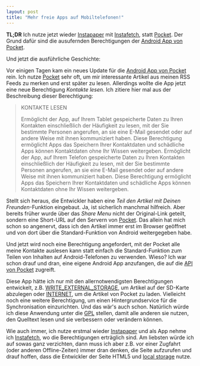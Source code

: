 ```yaml
---
layout: post
title: "Mehr freie Apps auf Mobiltelefonen!"
---
```


**TL;DR** Ich nutze jetzt wieder [Instapaper][2] mit [Instafetch][3], statt [Pocket][1]. Der Grund dafür
sind die ausufernden Berechtigungen der [Android App von Pocket][0].

Und jetzt die ausführliche Geschichte:

Vor einigen Tagen kam ein neues Update für die [Android App von Pocket][0] rein. Ich nutze [Pocket][1] 
sehr oft, um mir interessante Artikel aus meinen RSS Feeds zu merken und erst später zu lesen. Allerdings
wollte die App jetzt eine neue Berechtigung *Kontakte lesen*. Ich zitiere hier mal aus der Beschreibung
dieser Berechtigung:

> KONTAKTE LESEN
> 
> Ermöglicht der App, auf Ihrem Tablet gespeicherte Daten zu Ihren Kontakten einschließlich 
> der Häufigkeit zu lesen, mit der Sie bestimmte Personen angerufen, an sie eine E-Mail gesendet 
> oder auf andere Weise mit ihnen kommuniziert haben. Diese Berechtigung ermöglicht Apps das 
> Speichern Ihrer Kontaktdaten und schädliche Apps können Kontaktdaten ohne Ihr Wissen weitergeben. 
> Ermöglicht der App, auf Ihrem Telefon gespeicherte Daten zu Ihren Kontakten einschließlich der 
> Häufigkeit zu lesen, mit der Sie bestimmte Personen angerufen, an sie eine E-Mail gesendet oder 
> auf andere Weise mit ihnen kommuniziert haben. Diese Berechtigung ermöglicht Apps das Speichern 
> Ihrer Kontaktdaten und schädliche Apps können Kontaktdaten ohne Ihr Wissen weitergeben.

Stellt sich heraus, die Entwickler haben eine *Teil den Artikel mit Deinen Freunden*-Funktion eingebaut.
Ja, ist sicherlich manchmal hilfreich. Aber bereits früher wurde über das *Share Menu* nicht der
Original-Link geteilt, sondern eine Short-URL auf den Servern von [Pocket][1]. Das allein hat mich
schon so angenervt, dass ich den Artikel immer erst im Browser geöffnet und von dort über die Standard-Funktion
von Android weitergegeben habe.

Und jetzt wird noch eine Berechtigung angefordert, mit der Pocket alle meine Kontakte auslesen kann
statt einfach die Standard-Funktion zum Teilen von Inhalten auf Android-Telefonen zu verwenden. Wieso?
Ich war schon drauf und dran, eine eigene Android App anzufangen, die auf die [API von Pocket][5] zugreift.

Diese App hätte ich nur mit den allernotwendigsten Berechtigungen entwickelt, z.B. 
[WRITE_EXTERNAL_STORAGE][6], um Artikel auf der SD-Karte abzulegen oder [INTERNET][7], um die 
Artikel von Pocket zu laden. Vielleicht noch eine weitere Berechtigung, um einen Hintergrundservice
für die Synchronisation einzurichten. Und das wär's auch schon. Natürlich würde ich diese
Anwendung unter die [GPL][8] stellen, damit alle anderen sie nutzen, den Quelltext lesen und sie
verbessern oder verändern können.

Wie auch immer, ich nutze erstmal wieder [Instapaper][2] und als App nehme ich [Instafetch][3],
wo die Berechtigungen erträglich sind. Am liebsten würde ich auf sowas ganz verzichten, dann muss ich
aber z.B. vor einer Zugfahrt (oder anderen Offline-Zeiten) immer dran denken, die Seite aufzurufen
und drauf hoffen, dass die Entwickler der Seite HTML5 und [local storage][4] nutze.

[0]: https://play.google.com/store/apps/details?id=com.ideashower.readitlater.pro
[1]: http://getpocket.com/
[2]: http://instapaper.com
[3]: https://play.google.com/store/apps/details?id=pl.immortal.instafetchpro.am
[4]: http://diveintohtml5.info/storage.html
[5]: http://getpocket.com/developer/docs/overview
[6]: http://developer.android.com/reference/android/Manifest.permission.html#WRITE_EXTERNAL_STORAGE
[7]: http://developer.android.com/reference/android/Manifest.permission.html#INTERNET
[8]: http://de.wikipedia.org/wiki/GNU_General_Public_License
